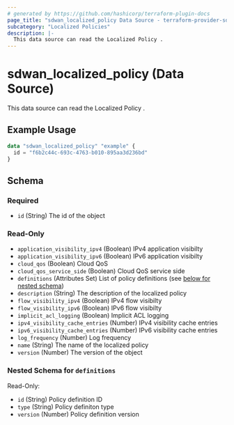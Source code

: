 ```yaml
---
# generated by https://github.com/hashicorp/terraform-plugin-docs
page_title: "sdwan_localized_policy Data Source - terraform-provider-sdwan"
subcategory: "Localized Policies"
description: |-
  This data source can read the Localized Policy .
---
```


# sdwan_localized_policy (Data Source)

This data source can read the Localized Policy .

## Example Usage

```terraform
data "sdwan_localized_policy" "example" {
  id = "f6b2c44c-693c-4763-b010-895aa3d236bd"
}
```

<!-- schema generated by tfplugindocs -->
## Schema

### Required

- `id` (String) The id of the object

### Read-Only

- `application_visibility_ipv4` (Boolean) IPv4 application visibilty
- `application_visibility_ipv6` (Boolean) IPv6 application visibilty
- `cloud_qos` (Boolean) Cloud QoS
- `cloud_qos_service_side` (Boolean) Cloud QoS service side
- `definitions` (Attributes Set) List of policy definitions (see [below for nested schema](#nestedatt--definitions))
- `description` (String) The description of the localized policy
- `flow_visibility_ipv4` (Boolean) IPv4 flow visibilty
- `flow_visibility_ipv6` (Boolean) IPv6 flow visibilty
- `implicit_acl_logging` (Boolean) Implicit ACL logging
- `ipv4_visibility_cache_entries` (Number) IPv4 visibility cache entries
- `ipv6_visibility_cache_entries` (Number) IPv6 visibility cache entries
- `log_frequency` (Number) Log frequency
- `name` (String) The name of the localized policy
- `version` (Number) The version of the object

<a id="nestedatt--definitions"></a>
### Nested Schema for `definitions`

Read-Only:

- `id` (String) Policy definition ID
- `type` (String) Policy definiton type
- `version` (Number) Policy definition version
